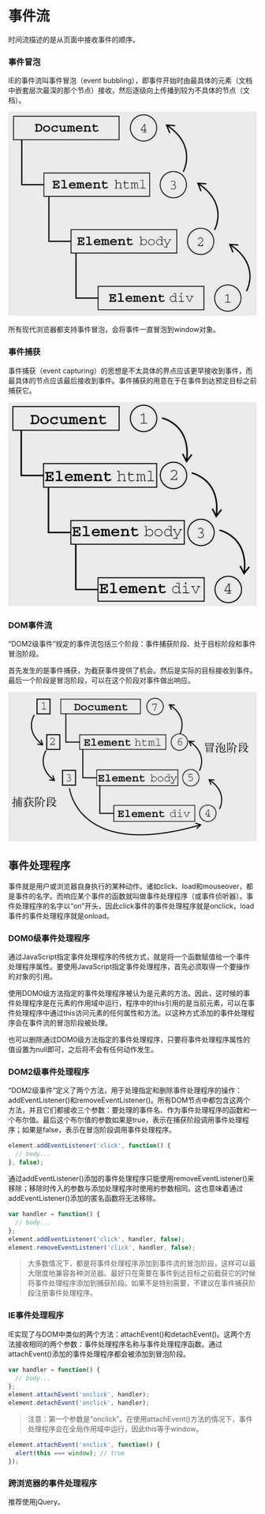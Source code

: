 # 事件流

时间流描述的是从页面中接收事件的顺序。

### 事件冒泡

IE的事件流叫事件冒泡（event bubbling），即事件开始时由最具体的元素（文档中嵌套层次最深的那个节点）接收，然后逐级向上传播到较为不具体的节点（文档）。

![事件冒泡](event-bubbling.png)

所有现代浏览器都支持事件冒泡，会将事件一直冒泡到window对象。

### 事件捕获

事件捕获（event capturing）的思想是不太具体的界点应该更早接收到事件，而最具体的节点应该最后接收到事件。事件捕获的用意在于在事件到达预定目标之前捕获它。

![事件捕获](event-capturing.png)

### DOM事件流

“DOM2级事件”规定的事件流包括三个阶段：事件捕获阶段、处于目标阶段和事件冒泡阶段。

首先发生的是事件捕获，为截获事件提供了机会。然后是实际的目标接收到事件。最后一个阶段是冒泡阶段，可以在这个阶段对事件做出响应。

![DOM事件流](dom2-event.png)

## 事件处理程序

事件就是用户或浏览器自身执行的某种动作。诸如click、load和mouseover，都是事件的名字。而响应某个事件的函数就叫做事件处理程序（或事件侦听器）。事件处理程序的名字以“on”开头，因此click事件的事件处理程序就是onclick，load事件的事件处理程序就是onload。

### DOM0级事件处理程序

通过JavaScript指定事件处理程序的传统方式，就是将一个函数赋值给一个事件处理程序属性。要使用JavaScript指定事件处理程序，首先必须取得一个要操作的对象的引用。

使用DOM0级方法指定的事件处理程序被认为是元素的方法。因此，这时候的事件处理程序是在元素的作用域中运行，程序中的this引用的是当前元素，可以在事件处理程序中通过this访问元素的任何属性和方法。以这种方式添加的事件处理程序会在事件流的冒泡阶段被处理。

也可以删除通过DOM0级方法指定的事件处理程序，只要将事件处理程序属性的值设置为null即可，之后将不会有任何动作发生。

### DOM2级事件处理程序

“DOM2级事件”定义了两个方法，用于处理指定和删除事件处理程序的操作：addEventListener()和removeEventListener()。所有DOM节点中都包含这两个方法，并且它们都接收三个参数：要处理的事件名、作为事件处理程序的函数和一个布尔值。最后这个布尔值的参数如果是true，表示在捕获阶段调用事件处理程序；如果是false，表示在冒泡阶段调用事件处理程序。

```javascript
element.addEventListener('click', function() {
  // body...
}, false);
```

通过addEventListener()添加的事件处理程序只能使用removeEventListener()来移除；移除时传入的参数与添加处理程序时使用的参数相同。这也意味着通过addEventListener()添加的匿名函数将无法移除。

```javascript
var handler = function() {
  // body...
};
element.addEventListener('click', handler, false);
element.removeEventListener('click', handler, false);
```

> 大多数情况下，都是将事件处理程序添加到事件流的冒泡阶段，这样可以最大限度地兼容各种浏览器。最好只在需要在事件到达目标之前截获它的时候将事件处理程序添加到捕获阶段。如果不是特别需要，不建议在事件捕获阶段注册事件处理程序。

### IE事件处理程序

IE实现了与DOM中类似的两个方法：attachEvent()和detachEvent()。这两个方法接收相同的两个参数：事件处理程序名称与事件处理程序函数。通过attachEvent()添加的事件处理程序都会被添加到冒泡阶段。

```javascript
var handler = function() {
  // body...
};
element.attachEvent('onclick', handler);
element.detachEvent('onclick', handler);
```

> 注意：第一个参数是“onclick”。在使用attachEvent()方法的情况下，事件处理程序会在全局作用域中运行，因此this等于window。

```javascript
element.attachEvent('onclick', function() {
  alert(this === window); // true
});
```

### 跨浏览器的事件处理程序

推荐使用jQuery。